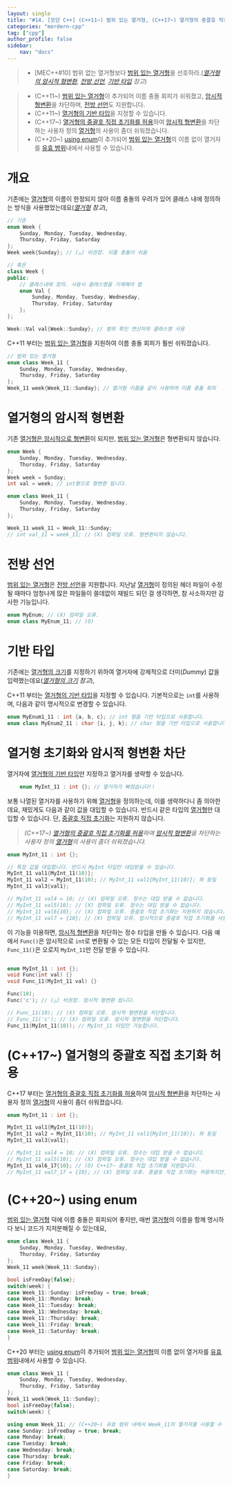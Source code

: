 ```yaml
---
layout: single
title: "#14. [모던 C++] (C++11~) 범위 있는 열거형, (C++17~) 열거형의 중괄호 직접 초기화 허용, (C++20~) using enum"
categories: "mordern-cpp"
tag: ["cpp"]
author_profile: false
sidebar: 
    nav: "docs"
---
```


> * [MEC++#10] 범위 없는 열거형보다 [범위 있는 열거형](https://tango1202.github.io/mordern-cpp/mordern-cpp-scoped-enum/)을 선호하라.(*[열거형의 암시적 형변환](https://tango1202.github.io/mordern-cpp/mordern-cpp-scoped-enum/#%EC%97%B4%EA%B1%B0%ED%98%95%EC%9D%98-%EC%95%94%EC%8B%9C%EC%A0%81-%ED%98%95%EB%B3%80%ED%99%98), [전방 선언](https://tango1202.github.io/mordern-cpp/mordern-cpp-scoped-enum/#%EC%A0%84%EB%B0%A9-%EC%84%A0%EC%96%B8), [기반 타입](https://tango1202.github.io/mordern-cpp/mordern-cpp-scoped-enum/#%EA%B8%B0%EB%B0%98-%ED%83%80%EC%9E%85) 참고*)

> * (C++11~)  [범위 있는 열거형](https://tango1202.github.io/mordern-cpp/mordern-cpp-scoped-enum/)이 추가되어  이름 충돌 회피가 쉬워졌고, [암시적 형변환](https://tango1202.github.io/legacy-cpp-guide/legacy-cpp-guide-conversions/#%EC%95%94%EC%8B%9C%EC%A0%81-%ED%98%95%EB%B3%80%ED%99%98)을 차단하며, [전방 선언](https://tango1202.github.io/legacy-cpp-guide/legacy-cpp-guide-include/#%EC%A0%84%EB%B0%A9-%EC%84%A0%EC%96%B8)도 지원합니다.
> * (C++11~) [열거형의 기반 타입](https://tango1202.github.io/mordern-cpp/mordern-cpp-scoped-enum/#%EA%B8%B0%EB%B0%98-%ED%83%80%EC%9E%85)을 지정할 수 있습니다.
> * (C++17~) [열거형의 중괄호 직접 초기화를 허용](https://tango1202.github.io/mordern-cpp/mordern-cpp-scoped-enum/#c17-%EC%97%B4%EA%B1%B0%ED%98%95%EC%9D%98-%EC%A4%91%EA%B4%84%ED%98%B8-%EC%A7%81%EC%A0%91-%EC%B4%88%EA%B8%B0%ED%99%94-%ED%97%88%EC%9A%A9)하여 [암시적 형변환](https://tango1202.github.io/legacy-cpp-guide/legacy-cpp-guide-conversions/#%EC%95%94%EC%8B%9C%EC%A0%81-%ED%98%95%EB%B3%80%ED%99%98)을 차단하는 사용자 정의 [열거형](https://tango1202.github.io/legacy-cpp-guide/legacy-cpp-guide-enum/)의 사용이 좀더 쉬워졌습니다.
> * (C++20~) [using enum](https://tango1202.github.io/mordern-cpp/mordern-cpp-scoped-enum/#c20-using-enum)이 추가되어 [범위 있는 열거형](https://tango1202.github.io/mordern-cpp/mordern-cpp-scoped-enum/)의 이름 없이 열거자를 [유효 범위](https://tango1202.github.io/legacy-cpp-guide/legacy-cpp-guide-scope/)내에서 사용할 수 있습니다.


# 개요

기존에는 [열거형](https://tango1202.github.io/legacy-cpp-guide/legacy-cpp-guide-enum/)의 이름이 한정되지 않아 이름 충돌의 우려가 있어 클래스 내에 정의하는 방식을 사용했었는데요(*[열거형](https://tango1202.github.io/legacy-cpp-guide/legacy-cpp-guide-enum/) 참고*),

```cpp
// 기존
enum Week {
    Sunday, Monday, Tuesday, Wednesday, 
    Thursday, Friday, Saturday
};
Week week{Sunday}; // (△) 비권장. 이름 충돌이 쉬움

// 혹은
class Week {
public:
    // 클래스내에 정의. 사용시 클래스명을 기재해야 함
    enum Val {
        Sunday, Monday, Tuesday, Wednesday, 
        Thursday, Friday, Saturday
    };
};

Week::Val val{Week::Sunday}; // 범위 확인 연산자와 클래스명 사용
```

C++11 부터는 [범위 있는 열거형](https://tango1202.github.io/mordern-cpp/mordern-cpp-scoped-enum/)을 지원하여 이름 충돌 회피가 훨씬 쉬워졌습니다.

```cpp
// 범위 있는 열거형
enum class Week_11 {
    Sunday, Monday, Tuesday, Wednesday, 
    Thursday, Friday, Saturday
};
Week_11 week{Week_11::Sunday}; // 열거형 이름을 같이 사용하여 이름 충돌 회피
```

# 열거형의 암시적 형변환

기존 [열거형은 암시적으로 형변환](https://tango1202.github.io/legacy-cpp-guide/legacy-cpp-guide-conversions/#%EC%95%94%EC%8B%9C%EC%A0%81-%ED%98%95%EB%B3%80%ED%99%98)이 되지만, [범위 있는 열거형](https://tango1202.github.io/mordern-cpp/mordern-cpp-scoped-enum/)은 형변환되지 않습니다.

```cpp
enum Week {
    Sunday, Monday, Tuesday, Wednesday, 
    Thursday, Friday, Saturday
};
Week week = Sunday;
int val = week; // int형으로 형변환 됩니다.

enum class Week_11 {
    Sunday, Monday, Tuesday, Wednesday, 
    Thursday, Friday, Saturday    
};

Week_11 week_11 = Week_11::Sunday;
// int val_11 = week_11; // (X) 컴파일 오류. 형변환되지 않습니다.
```
# 전방 선언

[범위 있는 열거형](https://tango1202.github.io/mordern-cpp/mordern-cpp-scoped-enum/)은 [전방 선언](https://tango1202.github.io/legacy-cpp-guide/legacy-cpp-guide-include/#%EC%A0%84%EB%B0%A9-%EC%84%A0%EC%96%B8)을 지원합니다. 지난날 [열거형](https://tango1202.github.io/legacy-cpp-guide/legacy-cpp-guide-enum/)이 정의된 헤더 파일이 수정될 때마다 엄청나게 많은 파일들이 쓸데없이 재빌드 되던 걸 생각하면, 참 사소하지만 감사한 기능입니다.

```cpp
enum MyEnum; // (X) 컴파일 오류.
enum class MyEnum_11; // (O)
```

# 기반 타입

기존에는 [열거형의 크기](https://tango1202.github.io/legacy-cpp-guide/legacy-cpp-guide-enum/#%EC%97%B4%EA%B1%B0%ED%98%95%EC%9D%98-%ED%81%AC%EA%B8%B0)를 지정하기 위하여 열거자에 강제적으로 더미(*Dummy*) 값을 입력했는데요(*[열거형의 크기](https://tango1202.github.io/legacy-cpp-guide/legacy-cpp-guide-enum/#%EC%97%B4%EA%B1%B0%ED%98%95%EC%9D%98-%ED%81%AC%EA%B8%B0) 참고*), 

C++11 부터는 [열거형의 기반 타입](https://tango1202.github.io/mordern-cpp/mordern-cpp-scoped-enum/#%EA%B8%B0%EB%B0%98-%ED%83%80%EC%9E%85)을 지정할 수 있습니다. 기본적으로는 `int`를 사용하며, 다음과 같이 명시적으로 변경할 수 있습니다.

```cpp
enum MyEnum1_11 : int {a, b, c}; // int 형을 기반 타입으로 사용합니다.
enum class MyEnum2_11 : char {i, j, k}; // char 형을 기반 타입으로 사용합니다.
```

# 열거형 초기화와 암시적 형변환 차단

열거자에 [열거형의 기반 타입](https://tango1202.github.io/mordern-cpp/mordern-cpp-scoped-enum/#%EA%B8%B0%EB%B0%98-%ED%83%80%EC%9E%85)만 지정하고 열거자를 생략할 수 있습니다.

```cpp
    enum MyInt_11 : int {}; // 열거자가 빠졌습니다!!
```

보통 나열된 열거자를 사용하기 위해 [열거형](https://tango1202.github.io/legacy-cpp-guide/legacy-cpp-guide-enum/)을 정의하는데, 이를 생략하다니 좀 의아한데요, 재밌게도 다음과 같이 값을 대입할 수 있습니다. 반드시 같은 타입의 [열거형](https://tango1202.github.io/legacy-cpp-guide/legacy-cpp-guide-enum/)만 대입할 수 있습니다. 단, [중괄호 직접 초기화](https://tango1202.github.io/mordern-cpp/mordern-cpp-initialization/#%EC%A4%91%EA%B4%84%ED%98%B8-%EC%A7%81%EC%A0%91-%EC%B4%88%EA%B8%B0%ED%99%94-t-t)는 지원하지 않습니다.

> *(C++17~) [열거형의 중괄호 직접 초기화를 허용](https://tango1202.github.io/mordern-cpp/mordern-cpp-scoped-enum/#c17-%EC%97%B4%EA%B1%B0%ED%98%95%EC%9D%98-%EC%A4%91%EA%B4%84%ED%98%B8-%EC%A7%81%EC%A0%91-%EC%B4%88%EA%B8%B0%ED%99%94-%ED%97%88%EC%9A%A9)하여 [암시적 형변환](https://tango1202.github.io/legacy-cpp-guide/legacy-cpp-guide-conversions/#%EC%95%94%EC%8B%9C%EC%A0%81-%ED%98%95%EB%B3%80%ED%99%98)을 차단하는 사용자 정의 [열거형](https://tango1202.github.io/legacy-cpp-guide/legacy-cpp-guide-enum/)의 사용이 좀더 쉬워졌습니다.*

```cpp
enum MyInt_11 : int {};

// 특정 값을 대입합니다. 반드시 MyInt 타입만 대입받을 수 있습니다.
MyInt_11 val1{MyInt_11(10)};
MyInt_11 val2 = MyInt_11(10); // MyInt_11 val1{MyInt_11(10)}; 와 동일
MyInt_11 val3{val1}; 

// MyInt_11 val4 = 10; // (X) 컴파일 오류. 정수는 대입 받을 수 없습니다.
// MyInt_11 val5(10); // (X) 컴파일 오류. 정수는 대입 받을 수 없습니다.
// MyInt_11 val6{10}; // (X) 컴파일 오류. 중괄호 직접 초기화는 지원하지 않습니다.
// MyInt_11 val7 = {10}; // (X) 컴파일 오류. 암시적으로 중괄호 직접 초기화를 사용하므로 지원하지 않습니다.
```

이 기능을 이용하면, [암시적 형변환](https://tango1202.github.io/legacy-cpp-guide/legacy-cpp-guide-conversions/#%EC%95%94%EC%8B%9C%EC%A0%81-%ED%98%95%EB%B3%80%ED%99%98)을 차단하는 정수 타입을 만들 수 있습니다. 다음 예에서 `Func()`은 암시적으로 `int`로 변환될 수 있는 모든 타입이 전달될 수 있지만, `Func_11()`은 오로지 `MyInt_11`만 전달 받을 수 있습니다. 

```cpp

enum MyInt_11 : int {};
void Func(int val) {}
void Func_11(MyInt_11 val) {}    

Func(10);
Func('c'); // (△) 비권장. 암시적 형변환 됩니다.

// Func_11(10); // (X) 컴파일 오류. 암시적 형변환을 차단합니다.
// Func_11('c'); // (X) 컴파일 오류. 암시적 형변환을 차단합니다.
Func_11(MyInt_11(10)); // MyInt_11 타입만 가능합니다.    
```

# (C++17~) 열거형의 중괄호 직접 초기화 허용

C++17 부터는 [열거형의 중괄호 직접 초기화를 허용](https://tango1202.github.io/mordern-cpp/mordern-cpp-scoped-enum/#c17-%EC%97%B4%EA%B1%B0%ED%98%95%EC%9D%98-%EC%A4%91%EA%B4%84%ED%98%B8-%EC%A7%81%EC%A0%91-%EC%B4%88%EA%B8%B0%ED%99%94-%ED%97%88%EC%9A%A9)하여 [암시적 형변환](https://tango1202.github.io/legacy-cpp-guide/legacy-cpp-guide-conversions/#%EC%95%94%EC%8B%9C%EC%A0%81-%ED%98%95%EB%B3%80%ED%99%98)을 차단하는 사용자 정의 [열거형](https://tango1202.github.io/legacy-cpp-guide/legacy-cpp-guide-enum/)의 사용이 좀더 쉬워졌습니다.

```cpp
enum MyInt_11 : int {};

MyInt_11 val1{MyInt_11(10)};
MyInt_11 val2 = MyInt_11(10); // MyInt_11 val1{MyInt_11(10)}; 와 동일
MyInt_11 val3{val1}; 

// MyInt_11 val4 = 10; // (X) 컴파일 오류. 정수는 대입 받을 수 없습니다.
// MyInt_11 val5(10); // (X) 컴파일 오류. 정수는 대입 받을 수 없습니다.
MyInt_11 val6_17{10}; // (O) C++17~ 중괄호 직접 초기화를 지원합니다.
// MyInt_11 val7_17 = {10}; // (X) 컴파일 오류. 중괄호 직접 초기화는 허용하지만, {10}은 int로 추론되어 사용할 수 없습니다.
```

# (C++20~) using enum

[범위 있는 열거형](https://tango1202.github.io/mordern-cpp/mordern-cpp-scoped-enum/) 덕에 이름 충돌은 회피되어 좋지만, 매번 [열거형](https://tango1202.github.io/legacy-cpp-guide/legacy-cpp-guide-enum/)의 이름을 함께 명시하다 보니 코드가 지저분해질 수 있는데요,

```cpp
enum class Week_11 {
    Sunday, Monday, Tuesday, Wednesday, 
    Thursday, Friday, Saturday
};
Week_11 week{Week_11::Sunday}; 

bool isFreeDay{false};
switch(week) {
case Week_11::Sunday: isFreeDay = true; break;
case Week_11::Monday: break;
case Week_11::Tuesday: break;
case Week_11::Wednesday: break;
case Week_11::Thursday: break;
case Week_11::Friday: break;
case Week_11::Saturday: break;
}
```

C++20 부터는 [using enum](https://tango1202.github.io/mordern-cpp/mordern-cpp-scoped-enum/#c20-using-enum)이 추가되어 [범위 있는 열거형](https://tango1202.github.io/mordern-cpp/mordern-cpp-scoped-enum/)의 이름 없이 열거자를 [유효 범위](https://tango1202.github.io/legacy-cpp-guide/legacy-cpp-guide-scope/)내에서 사용할 수 있습니다.

```cpp
enum class Week_11 {
    Sunday, Monday, Tuesday, Wednesday, 
    Thursday, Friday, Saturday
};
Week_11 week{Week_11::Sunday}; 
bool isFreeDay{false};
switch(week) {

using enum Week_11; // (C++20~) 유효 범위 내에서 Week_11의 열거자를 사용할 수 있습니다.
case Sunday: isFreeDay = true; break;
case Monday: break;
case Tuesday: break;
case Wednesday: break;
case Thursday: break;
case Friday: break;
case Saturday: break;
}
```